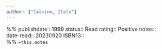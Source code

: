 ```yaml
---
author: ["Calvino, Italo"]
---
```

%%
publishdate:: 1999
status:: Read
rating:: Positive
notes::  
date-read:: 20230920
ISBN13::  
%%
`=this.notes`
